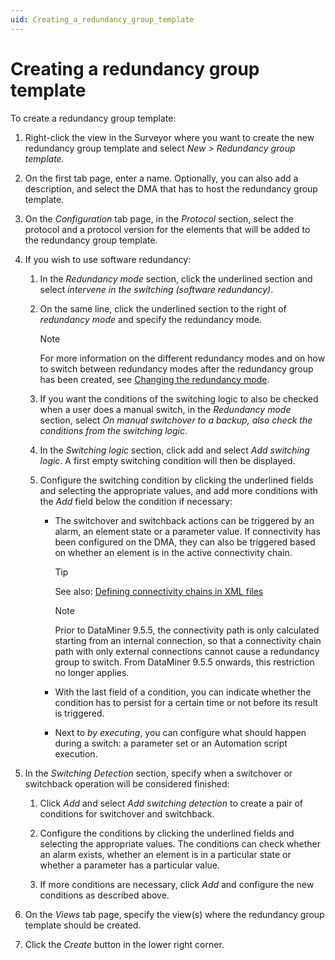 ```yaml
---
uid: Creating_a_redundancy_group_template
---
```


# Creating a redundancy group template

To create a redundancy group template:

1. Right-click the view in the Surveyor where you want to create the new redundancy group template and select *New \> Redundancy group template.*

2. On the first tab page, enter a name. Optionally, you can also add a description, and select the DMA that has to host the redundancy group template.

3. On the *Configuration* tab page, in the *Protocol* section, select the protocol and a protocol version for the elements that will be added to the redundancy group template.

4. If you wish to use software redundancy:

    1. In the *Redundancy mode* section, click the underlined section and select *intervene in the switching (software redundancy)*.

    2. On the same line, click the underlined section to the right of *redundancy mode* and specify the redundancy mode.

        > [!NOTE]
        > For more information on the different redundancy modes and on how to switch between redundancy modes after the redundancy group has been created, see [Changing the redundancy mode](Changing_the_redundancy_mode.md).

    3. If you want the conditions of the switching logic to also be checked when a user does a manual switch, in the *Redundancy mode* section, select *On manual switchover to a backup, also check the conditions from the switching logic*.

    4. In the *Switching logic* section, click add and select *Add switching logic*. A first empty switching condition will then be displayed.

    5. Configure the switching condition by clicking the underlined fields and selecting the appropriate values, and add more conditions with the *Add* field below the condition if necessary:

        - The switchover and switchback actions can be triggered by an alarm, an element state or a parameter value. If connectivity has been configured on the DMA, they can also be triggered based on whether an element is in the active connectivity chain.

            > [!TIP]
            > See also:
            > [Defining connectivity chains in XML files](../../part_3/DCF/Defining_connectivity_chains_in_XML_files.md)

            > [!NOTE]
            > Prior to DataMiner 9.5.5, the connectivity path is only calculated starting from an internal connection, so that a connectivity chain path with only external connections cannot cause a redundancy group to switch. From DataMiner 9.5.5 onwards, this restriction no longer applies.

        - With the last field of a condition, you can indicate whether the condition has to persist for a certain time or not before its result is triggered.

        - Next to *by executing*, you can configure what should happen during a switch: a parameter set or an Automation script execution.

5. In the *Switching Detection* section, specify when a switchover or switchback operation will be considered finished:

    1. Click *Add* and select *Add switching detection* to create a pair of conditions for switchover and switchback.

    2. Configure the conditions by clicking the underlined fields and selecting the appropriate values. The conditions can check whether an alarm exists, whether an element is in a particular state or whether a parameter has a particular value.

    3. If more conditions are necessary, click *Add* and configure the new conditions as described above.

6. On the *Views* tab page, specify the view(s) where the redundancy group template should be created.

7. Click the *Create* button in the lower right corner.
